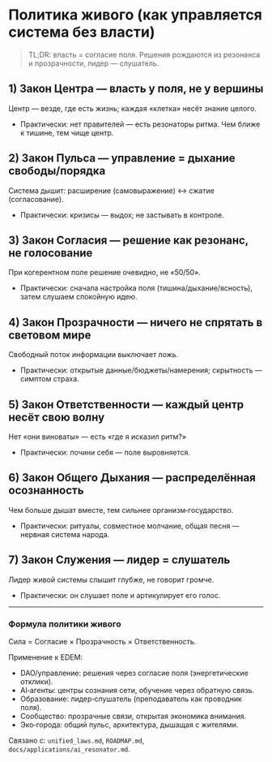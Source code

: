 # Политика живого (как управляется система без власти)

> TL;DR: власть = согласие поля. Решения рождаются из резонанса и прозрачности, лидер — слушатель.

## 1) Закон Центра — власть у поля, не у вершины
Центр — везде, где есть жизнь; каждая «клетка» несёт знание целого.
- Практически: нет правителей — есть резонаторы ритма. Чем ближе к тишине, тем чище центр.

## 2) Закон Пульса — управление = дыхание свободы/порядка
Система дышит: расширение (самовыражение) ↔ сжатие (согласование).
- Практически: кризисы — выдох; не застывать в контроле.

## 3) Закон Согласия — решение как резонанс, не голосование
При когерентном поле решение очевидно, не «50/50».
- Практически: сначала настройка поля (тишина/дыхание/ясность), затем слушаем спокойную идею.

## 4) Закон Прозрачности — ничего не спрятать в световом мире
Свободный поток информации выключает ложь.
- Практически: открытые данные/бюджеты/намерения; скрытность — симптом страха.

## 5) Закон Ответственности — каждый центр несёт свою волну
Нет «они виноваты» — есть «где я исказил ритм?»
- Практически: почини себя — поле выровняется.

## 6) Закон Общего Дыхания — распределённая осознанность
Чем больше дышат вместе, тем сильнее организм‑государство.
- Практически: ритуалы, совместное молчание, общая песня — нервная система народа.

## 7) Закон Служения — лидер = слушатель
Лидер живой системы слышит глубже, не говорит громче.
- Практически: он слушает поле и артикулирует его голос.

---

### Формула политики живого
Сила = Согласие × Прозрачность × Ответственность.

Применение к EDEM:
- DAO/управление: решения через согласие поля (энергетические отклики).
- AI‑агенты: центры сознания сети, обучение через обратную связь.
- Образование: лидер‑слушатель (преподаватель как проводник поля).
- Сообщество: прозрачные связи, открытая экономика внимания.
- Эко‑города: общий пульс, архитектура, дышащая с жителями.

Связано с: `unified_laws.md`, `ROADMAP.md`, `docs/applications/ai_resonator.md`.
